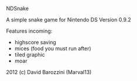 NDSnake

A simple snake game for Nintendo DS
Version 0.9.2

Features incoming:
 * highscore saving
 * mices (food you must run after)
 * tiled graphic
 * moar

2012 (c) David Barozzini (Marval13)